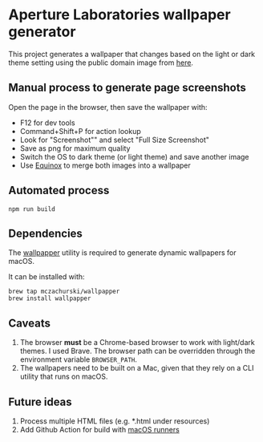 # Aperture Laboratories wallpaper generator

This project generates a wallpaper that changes based on the light or dark theme setting using the public domain image from [here](https://commons.wikimedia.org/wiki/File:Aperture_Laboratories_Logo.svg).

## Manual process to generate page screenshots

Open the page in the browser, then save the wallpaper with:

- F12 for dev tools
- Command+Shift+P for action lookup
- Look for "Screenshot"" and select "Full Size Screenshot"
- Save as png for maximum quality
- Switch the OS to dark theme (or light theme) and save another image
- Use [Equinox](https://equinoxmac.com/) to merge both images into a wallpaper

## Automated process

```shell
npm run build
```

## Dependencies

The [wallpapper](https://github.com/mczachurski/wallpapper) utility is required to generate dynamic wallpapers for macOS.

It can be installed with:

```shell
brew tap mczachurski/wallpapper
brew install wallpapper
```

## Caveats

1. The browser **must** be a Chrome-based browser to work with light/dark themes. I used Brave. The browser path can be overridden through the environment variable `BROWSER_PATH`.
2. The wallpapers need to be built on a Mac, given that they rely on a CLI utility that runs on macOS.

## Future ideas

1. Process multiple HTML files (e.g. \*.html under resources)
2. Add Github Action for build with [macOS runners](https://github.blog/changelog/2024-01-30-github-actions-introducing-the-new-m1-macos-runner-available-to-open-source/)
